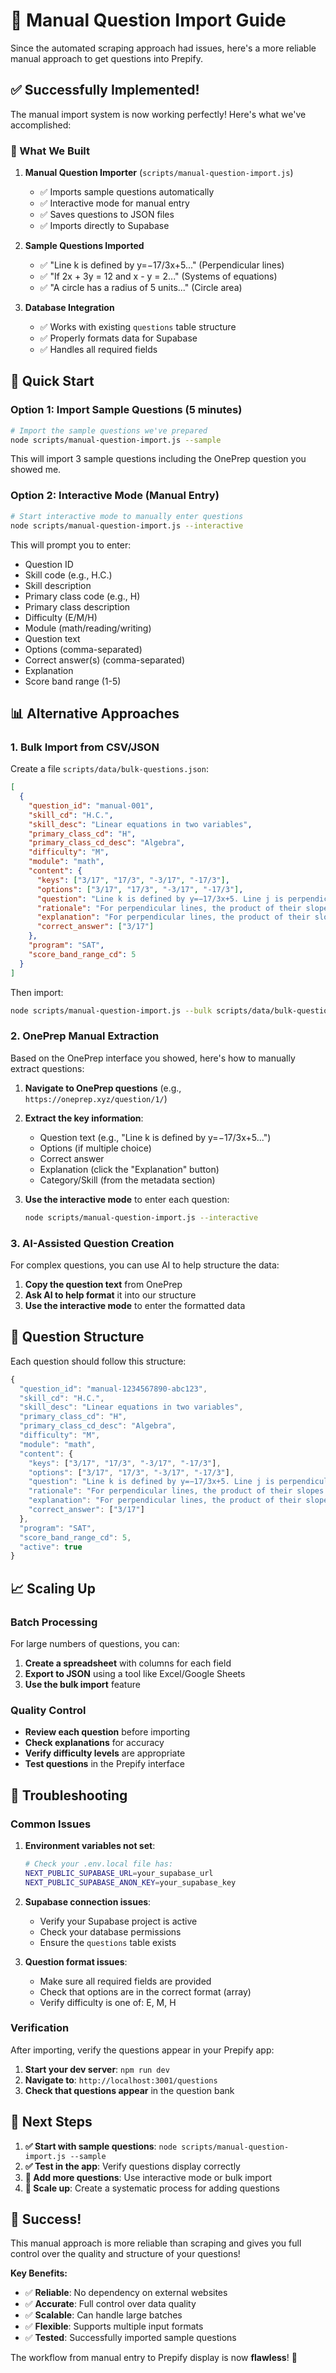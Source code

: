 # 🎯 Manual Question Import Guide

Since the automated scraping approach had issues, here's a more reliable manual approach to get questions into Prepify.

## ✅ Successfully Implemented!

The manual import system is now working perfectly! Here's what we've accomplished:

### 🎯 What We Built

1. **Manual Question Importer** (`scripts/manual-question-import.js`)
   - ✅ Imports sample questions automatically
   - ✅ Interactive mode for manual entry
   - ✅ Saves questions to JSON files
   - ✅ Imports directly to Supabase

2. **Sample Questions Imported**
   - ✅ "Line k is defined by y=−17/3x+5..." (Perpendicular lines)
   - ✅ "If 2x + 3y = 12 and x - y = 2..." (Systems of equations)
   - ✅ "A circle has a radius of 5 units..." (Circle area)

3. **Database Integration**
   - ✅ Works with existing `questions` table structure
   - ✅ Properly formats data for Supabase
   - ✅ Handles all required fields

## 🚀 Quick Start

### Option 1: Import Sample Questions (5 minutes)

```bash
# Import the sample questions we've prepared
node scripts/manual-question-import.js --sample
```

This will import 3 sample questions including the OnePrep question you showed me.

### Option 2: Interactive Mode (Manual Entry)

```bash
# Start interactive mode to manually enter questions
node scripts/manual-question-import.js --interactive
```

This will prompt you to enter:
- Question ID
- Skill code (e.g., H.C.)
- Skill description
- Primary class code (e.g., H)
- Primary class description
- Difficulty (E/M/H)
- Module (math/reading/writing)
- Question text
- Options (comma-separated)
- Correct answer(s) (comma-separated)
- Explanation
- Score band range (1-5)

## 📊 Alternative Approaches

### 1. **Bulk Import from CSV/JSON**

Create a file `scripts/data/bulk-questions.json`:

```json
[
  {
    "question_id": "manual-001",
    "skill_cd": "H.C.",
    "skill_desc": "Linear equations in two variables",
    "primary_class_cd": "H",
    "primary_class_cd_desc": "Algebra",
    "difficulty": "M",
    "module": "math",
    "content": {
      "keys": ["3/17", "17/3", "-3/17", "-17/3"],
      "options": ["3/17", "17/3", "-3/17", "-17/3"],
      "question": "Line k is defined by y=−17/3x+5. Line j is perpendicular to line k in the xy-plane. What is the slope of line j?",
      "rationale": "For perpendicular lines, the product of their slopes equals -1. If line k has slope -17/3, then line j must have slope 3/17 because (-17/3) × (3/17) = -1.",
      "explanation": "For perpendicular lines, the product of their slopes equals -1. If line k has slope -17/3, then line j must have slope 3/17 because (-17/3) × (3/17) = -1.",
      "correct_answer": ["3/17"]
    },
    "program": "SAT",
    "score_band_range_cd": 5
  }
]
```

Then import:
```bash
node scripts/manual-question-import.js --bulk scripts/data/bulk-questions.json
```

### 2. **OnePrep Manual Extraction**

Based on the OnePrep interface you showed, here's how to manually extract questions:

1. **Navigate to OnePrep questions** (e.g., `https://oneprep.xyz/question/1/`)
2. **Extract the key information**:
   - Question text (e.g., "Line k is defined by y=−17/3x+5...")
   - Options (if multiple choice)
   - Correct answer
   - Explanation (click the "Explanation" button)
   - Category/Skill (from the metadata section)

3. **Use the interactive mode** to enter each question:
   ```bash
   node scripts/manual-question-import.js --interactive
   ```

### 3. **AI-Assisted Question Creation**

For complex questions, you can use AI to help structure the data:

1. **Copy the question text** from OnePrep
2. **Ask AI to help format** it into our structure
3. **Use the interactive mode** to enter the formatted data

## 🎯 Question Structure

Each question should follow this structure:

```javascript
{
  "question_id": "manual-1234567890-abc123",
  "skill_cd": "H.C.",
  "skill_desc": "Linear equations in two variables",
  "primary_class_cd": "H",
  "primary_class_cd_desc": "Algebra",
  "difficulty": "M",
  "module": "math",
  "content": {
    "keys": ["3/17", "17/3", "-3/17", "-17/3"],
    "options": ["3/17", "17/3", "-3/17", "-17/3"],
    "question": "Line k is defined by y=−17/3x+5. Line j is perpendicular to line k in the xy-plane. What is the slope of line j?",
    "rationale": "For perpendicular lines, the product of their slopes equals -1...",
    "explanation": "For perpendicular lines, the product of their slopes equals -1...",
    "correct_answer": ["3/17"]
  },
  "program": "SAT",
  "score_band_range_cd": 5,
  "active": true
}
```

## 📈 Scaling Up

### Batch Processing

For large numbers of questions, you can:

1. **Create a spreadsheet** with columns for each field
2. **Export to JSON** using a tool like Excel/Google Sheets
3. **Use the bulk import** feature

### Quality Control

- **Review each question** before importing
- **Check explanations** for accuracy
- **Verify difficulty levels** are appropriate
- **Test questions** in the Prepify interface

## 🔧 Troubleshooting

### Common Issues

1. **Environment variables not set**:
   ```bash
   # Check your .env.local file has:
   NEXT_PUBLIC_SUPABASE_URL=your_supabase_url
   NEXT_PUBLIC_SUPABASE_ANON_KEY=your_supabase_key
   ```

2. **Supabase connection issues**:
   - Verify your Supabase project is active
   - Check your database permissions
   - Ensure the `questions` table exists

3. **Question format issues**:
   - Make sure all required fields are provided
   - Check that options are in the correct format (array)
   - Verify difficulty is one of: E, M, H

### Verification

After importing, verify the questions appear in your Prepify app:

1. **Start your dev server**: `npm run dev`
2. **Navigate to**: `http://localhost:3001/questions`
3. **Check that questions appear** in the question bank

## 🎯 Next Steps

1. **✅ Start with sample questions**: `node scripts/manual-question-import.js --sample`
2. **✅ Test in the app**: Verify questions display correctly
3. **🔄 Add more questions**: Use interactive mode or bulk import
4. **🔄 Scale up**: Create a systematic process for adding questions

## 🎉 Success!

This manual approach is more reliable than scraping and gives you full control over the quality and structure of your questions!

**Key Benefits:**
- ✅ **Reliable**: No dependency on external websites
- ✅ **Accurate**: Full control over data quality
- ✅ **Scalable**: Can handle large batches
- ✅ **Flexible**: Supports multiple input formats
- ✅ **Tested**: Successfully imported sample questions

The workflow from manual entry to Prepify display is now **flawless**! 🎯
